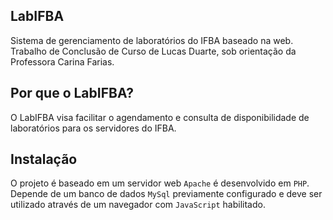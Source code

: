 ## LabIFBA

Sistema de gerenciamento de laboratórios do IFBA baseado na web. Trabalho de Conclusão de Curso de Lucas Duarte, sob orientação da Professora Carina Farias.

## Por que o LabIFBA?

O LabIFBA visa facilitar o agendamento e consulta de disponibilidade de laboratórios para os servidores do IFBA.

## Instalação

O projeto é baseado em um servidor web `Apache` é desenvolvido em `PHP`. Depende de um banco de dados `MySql` previamente configurado e deve ser utilizado através de um navegador com `JavaScript` habilitado.

<!--## API Reference

Depending on the size of the project, if it is small and simple enough the reference docs can be added to the README. For medium size to larger projects it is important to at least provide a link to where the API reference docs live.

## Tests

Describe and show how to run the tests with code examples.

## Contributors

Let people know how they can dive into the project, include important links to things like issue trackers, irc, twitter accounts if applicable.

## License

A short snippet describing the license (MIT, Apache, etc.)-->